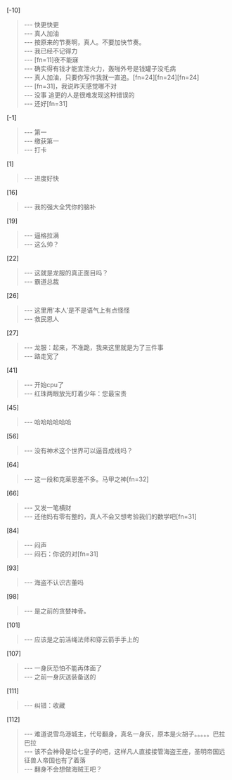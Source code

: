 
[-10] 
>--- 快更快更<br>
>--- 真人加油<br>
>--- 按原来的节奏啊，真人。不要加快节奏。<br>
>--- 我已经不记得力<br>
>--- [fn=11]夜不能寐<br>
>--- 确实得有钱才能宣泄火力，轰啪外号是钱罐子没毛病<br>
>--- 真人加油，只要你写作我就一直追。[fn=24][fn=24][fn=24]<br>
>--- [fn=31]，我说昨天感觉哪不对<br>
>--- 没事 追更的人是很难发现这种错误的<br>
>--- 还好[fn=31]<br>

[-1] 
>--- 第一<br>
>--- 缴获第一<br>
>--- 打卡<br>

[1] 
>--- 进度好快<br>

[16] 
>--- 我的强大全凭你的脑补<br>

[19] 
>--- 逼格拉满<br>
>--- 这么帅？<br>

[22] 
>--- 这就是龙服的真正面目吗？<br>
>--- 霸道总裁<br>

[26] 
>--- 这里用‘本人’是不是语气上有点怪怪<br>
>--- 救民恩人<br>

[27] 
>--- 龙服：起来，不准跪，我来这里就是为了三件事<br>
>--- 路走宽了<br>

[41] 
>--- 开始cpu了<br>
>--- 红珠两眼放光盯着少年：您最宝贵<br>

[45] 
>--- 哈哈哈哈哈哈<br>

[56] 
>--- 没有神术这个世界可以逼音成线吗？<br>

[64] 
>--- 这一段和克莱恩差不多。马甲之神[fn=32]<br>

[66] 
>--- 又发一笔横财<br>
>--- 还他妈有零有整的，真人不会又想考验我们的数学吧[fn=31]<br>

[84] 
>--- 闷声<br>
>--- 闷石：你说的对[fn=31]<br>

[93] 
>--- 海盗不认识古董吗<br>

[98] 
>--- 是之前的贪婪神骨。<br>

[101] 
>--- 应该是之前活绳法师和穿云箭手手上的<br>

[107] 
>--- 一身灰恐怕不能再体面了<br>
>--- 之前一身灰送装备送的<br>

[111] 
>--- 纠错：收藏<br>

[112] 
>--- 难道说雪鸟港城主，代号翻身，真名一身灰，原本是火胡子。。。。。巴拉巴拉<br>
>--- 该不会神骨是给七皇子的吧，这样凡人直接接管海盗王座，圣明帝国远征兽人帝国也有了着落<br>
>--- 翻身不会想做海贼王吧？<br>
